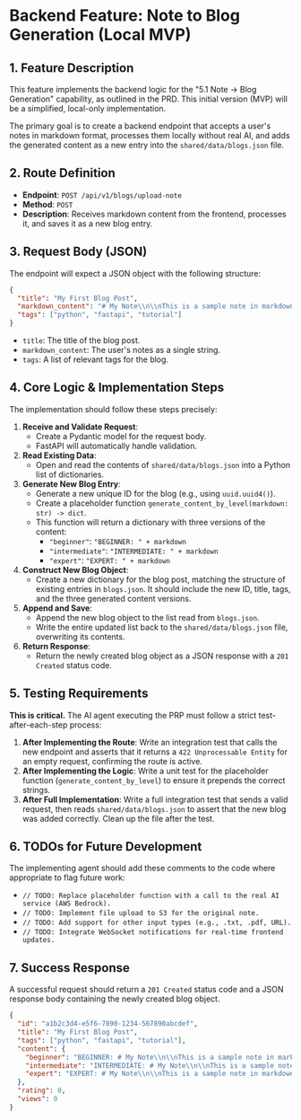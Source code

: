 # Backend Feature: Note to Blog Generation (Local MVP)

## 1. Feature Description

This feature implements the backend logic for the "5.1 Note → Blog Generation" capability, as outlined in the PRD. This initial version (MVP) will be a simplified, local-only implementation.

The primary goal is to create a backend endpoint that accepts a user's notes in markdown format, processes them locally without real AI, and adds the generated content as a new entry into the `shared/data/blogs.json` file.

## 2. Route Definition

-   **Endpoint**: `POST /api/v1/blogs/upload-note`
-   **Method**: `POST`
-   **Description**: Receives markdown content from the frontend, processes it, and saves it as a new blog entry.

## 3. Request Body (JSON)

The endpoint will expect a JSON object with the following structure:

```json
{
  "title": "My First Blog Post",
  "markdown_content": "# My Note\\n\\nThis is a sample note in markdown format.",
  "tags": ["python", "fastapi", "tutorial"]
}
```

-   `title`: The title of the blog post.
-   `markdown_content`: The user's notes as a single string.
-   `tags`: A list of relevant tags for the blog.

## 4. Core Logic & Implementation Steps

The implementation should follow these steps precisely:

1.  **Receive and Validate Request**:
    -   Create a Pydantic model for the request body.
    -   FastAPI will automatically handle validation.
2.  **Read Existing Data**:
    -   Open and read the contents of `shared/data/blogs.json` into a Python list of dictionaries.
3.  **Generate New Blog Entry**:
    -   Generate a new unique ID for the blog (e.g., using `uuid.uuid4()`).
    -   Create a placeholder function `generate_content_by_level(markdown: str) -> dict`.
    -   This function will return a dictionary with three versions of the content:
        -   `"beginner"`: `"BEGINNER: " + markdown`
        -   `"intermediate"`: `"INTERMEDIATE: " + markdown`
        -   `"expert"`: `"EXPERT: " + markdown`
4.  **Construct New Blog Object**:
    -   Create a new dictionary for the blog post, matching the structure of existing entries in `blogs.json`. It should include the new ID, title, tags, and the three generated content versions.
5.  **Append and Save**:
    -   Append the new blog object to the list read from `blogs.json`.
    -   Write the entire updated list back to the `shared/data/blogs.json` file, overwriting its contents.
6.  **Return Response**:
    -   Return the newly created blog object as a JSON response with a `201 Created` status code.

## 5. Testing Requirements

**This is critical.** The AI agent executing the PRP must follow a strict test-after-each-step process:

1.  **After Implementing the Route**: Write an integration test that calls the new endpoint and asserts that it returns a `422 Unprocessable Entity` for an empty request, confirming the route is active.
2.  **After Implementing the Logic**: Write a unit test for the placeholder function (`generate_content_by_level`) to ensure it prepends the correct strings.
3.  **After Full Implementation**: Write a full integration test that sends a valid request, then reads `shared/data/blogs.json` to assert that the new blog was added correctly. Clean up the file after the test.

## 6. TODOs for Future Development

The implementing agent should add these comments to the code where appropriate to flag future work:

-   `// TODO: Replace placeholder function with a call to the real AI service (AWS Bedrock).`
-   `// TODO: Implement file upload to S3 for the original note.`
-   `// TODO: Add support for other input types (e.g., .txt, .pdf, URL).`
-   `// TODO: Integrate WebSocket notifications for real-time frontend updates.`

## 7. Success Response

A successful request should return a `201 Created` status code and a JSON response body containing the newly created blog object.

```json
{
  "id": "a1b2c3d4-e5f6-7890-1234-567890abcdef",
  "title": "My First Blog Post",
  "tags": ["python", "fastapi", "tutorial"],
  "content": {
    "beginner": "BEGINNER: # My Note\\n\\nThis is a sample note in markdown format.",
    "intermediate": "INTERMEDIATE: # My Note\\n\\nThis is a sample note in markdown format.",
    "expert": "EXPERT: # My Note\\n\\nThis is a sample note in markdown format."
  },
  "rating": 0,
  "views": 0
}
```
